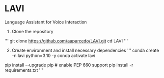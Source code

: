 # LAVI
Language Assistant for Voice Interaction


1. Clone the repository

'''
git clone https://github.com/aaparcedo/LAVI.git
cd LAVI
'''

2. Create environment and install necessary dependencies
'''
conda create -n lavi python=3.10 -y
conda activate lavi

pip install --upgrade pip  # enable PEP 660 support
pip install -r requirements.txt
'''
